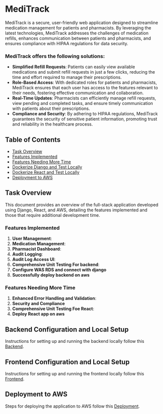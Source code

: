 # MediTrack

MediTrack is a secure, user-friendly web application designed to streamline medication management for patients and pharmacists. By leveraging the latest technologies, MediTrack addresses the challenges of medication refills, enhances communication between patients and pharmacists, and ensures compliance with HIPAA regulations for data security.

### MediTrack offers the following solutions:
- **Simplified Refill Requests**: Patients can easily view available medications and submit refill requests in just a few clicks, reducing the time and effort required to manage their prescriptions.
- **Role-Based Access**: With dedicated roles for patients and pharmacists, MediTrack ensures that each user has access to the features relevant to their needs, fostering effective communication and collaboration.
- **Real-Time Updates**: Pharmacists can efficiently manage refill requests, view pending and completed tasks, and ensure timely communication with patients about their prescriptions.
- **Compliance and Security**: By adhering to HIPAA regulations, MediTrack guarantees the security of sensitive patient information, promoting trust and reliability in the healthcare process.


## Table of Contents
- [Task Overview](#task-overview)
- [Features Implemented](#features-implemented)
- [Features Needing More Time](#features-needing-more-time)
- [Dockerize Django and Test Locally](#backend-configuration-and-local-setup)
- [Dockerize React and Test Locally](#frontend-configuration-and-local-setup)
- [Deployment to AWS](#deployment-to-aws)

## Task Overview
This document provides an overview of the full-stack application developed using Django, React, and AWS, detailing the features implemented and those that require additional development time.

### Features Implemented
1. **User Management**: 
2. **Medication Management**: 
3. **Pharmacist Dashboard**: 
4. **Audit Logging**: 
5. **Audit Log Access UI**: 
6. **Comprehensive Unit Testing For backend**:
7. **Configure WAS RDS and connect with django**
8. **Successfully deploy backend on aws** 


### Features Needing More Time
1. **Enhanced Error Handling and Validation**:
2. **Security and Compliance** 
3. **Comprehensive Unit Testing Foe React**: 
4. **Deploy React app on aws**

## Backend Configuration and Local Setup
Instructions for setting up and running the backend locally follow this [Backend](#).

## Frontend Configuration and Local Setup
Instructions for setting up and running the frontend locally follow this [Frontend](#).

## Deployment to AWS
Steps for deploying the application to AWS follow this [Deployment](#).